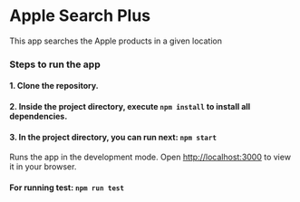 # Apple Search Plus

This app searches the Apple products in a given location

### Steps to run the app

#### 1. Clone the repository.

#### 2. Inside the project directory, execute `npm install` to install all dependencies.

#### 3. In the project directory, you can run next: `npm start`

Runs the app in the development mode.
Open [http://localhost:3000](http://localhost:3000) to view it in your browser.

#### For running test: `npm run test`
